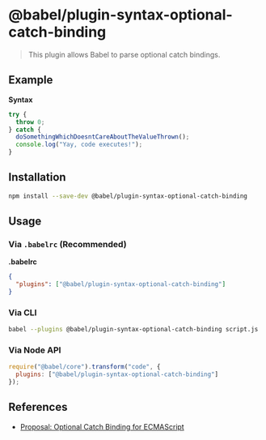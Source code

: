 # @babel/plugin-syntax-optional-catch-binding

> This plugin allows Babel to parse optional catch bindings.

## Example

**Syntax**

```javascript
try {
  throw 0;
} catch {
  doSomethingWhichDoesntCareAboutTheValueThrown();
  console.log("Yay, code executes!");
}
```

## Installation

```sh
npm install --save-dev @babel/plugin-syntax-optional-catch-binding
```

## Usage

### Via `.babelrc` (Recommended)

**.babelrc**

```json
{
  "plugins": ["@babel/plugin-syntax-optional-catch-binding"]
}
```

### Via CLI

```sh
babel --plugins @babel/plugin-syntax-optional-catch-binding script.js
```

### Via Node API

```javascript
require("@babel/core").transform("code", {
  plugins: ["@babel/plugin-syntax-optional-catch-binding"]
});
```

## References

* [Proposal: Optional Catch Binding for ECMAScript](https://github.com/babel/proposals/issues/7)
